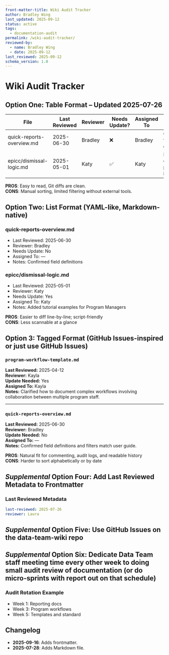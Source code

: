 ```yaml
---
front-matter-title: Wiki Audit Tracker
author: Bradley Wing
last_updated: 2025-09-12
status: active
tags:
  - documentation-audit
permalink: /wiki-audit-tracker/
reviewed-by:
  - name: Bradley Wing
  - date: 2025-09-12
last_reviewed: 2025-09-12
schema_version: 1.0
---
```


# Wiki Audit Tracker

## **Option One**: Table Format – Updated 2025-07-26

| File | Last Reviewed | Reviewer | Needs Update? | Assigned To | Notes |
|------|----------------|----------|----------------|-------------|-------|
| quick-reports-overview.md | 2025-06-30 | Bradley | ❌ | Bradley | Confirmed field definitions |
| epicc/dismissal-logic.md | 2025-05-01 | Katy | ✅ | Katy | Logic changed post-intake |

**PROS**: Easy to read, Git diffs are clean.  
**CONS**: Manual sorting, limited filtering without external tools.

## **Option Two**: List Format (YAML-like, Markdown-native)

### quick-reports-overview.md

- Last Reviewed: 2025-06-30
- Reviewer: Bradley
- Needs Update: No
- Assigned To: —
- Notes: Confirmed field definitions

### epicc/dismissal-logic.md

- Last Reviewed: 2025-05-01
- Reviewer: Katy
- Needs Update: Yes
- Assigned To: Katy
- Notes: Added tutorial examples for Program Managers

**PROS**: Easier to diff line-by-line; script-friendly  
**CONS**: Less scannable at a glance

## **Option 3**: Tagged Format (GitHub Issues-inspired or just use GitHub Issues)

### `program-workflow-template.md`

**Last Reviewed:** 2025-04-12  
**Reviewer:** Kayla  
**Update Needed:** Yes  
**Assigned To:** Kayla  
**Notes:** Clarified how to document complex workflows involving collaboration between multiple program staff.

---

### `quick-reports-overview.md`

**Last Reviewed:** 2025-06-30  
**Reviewer:** Bradley  
**Update Needed:** No  
**Assigned To:** —  
**Notes:** Confirmed field definitions and filters match user guide.

**PROS**: Natural fit for commenting, audit logs, and readable history  
**CONS**: Harder to sort alphabetically or by date

## _Supplemental_ **Option Four**: Add Last Reviewed Metadata to Frontmatter  

### Last Reviewed Metadata

```Yaml
last-reviewed: 2025-07-26
reviewer: Laura
```

## _Supplemental_ **Option Five**: Use GitHub Issues on the data-team-wiki repo

## _Supplemental_ **Option Six**: Dedicate Data Team staff meeting time every other week to doing small audit review of documentation (or do micro-sprints with report out on that schedule)

### Audit Rotation Example

- Week 1: Reporting docs
- Week 3: Program workflows
- Week 5: Templates and standard

## Changelog

- **2025-09-16**: Adds frontmatter.
- **2025-07-28**: Adds Markdown file.
